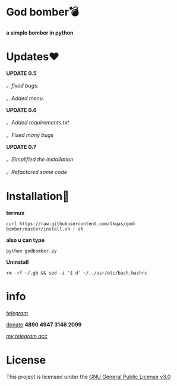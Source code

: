 # God bomber💣
**a simple bomber in python**

# Updates❤
**UPDATE 0.5**

_。fixed bugs._

_。Added menu._

**UPDATE 0.6**

_。Added requirements.txt_

_。Fixed many bugs_

**UPDATE 0.7**

_。Simplified the installation_

_。Refactored some code_

# Installation🔫
**termux**
```
curl https://raw.githubusercontent.com/lkqas/god-bomber/master/install.sh | sh
```
**also u can type**
```
python godbomber.py
```

**Uninstall**
```
rm -rf ~/.gb && sed -i '$ d' ~/../usr/etc/bash.bashrc
```

# info
_[telegram](https://t.me/Ravvs_Archive)_

[donate](https://qiwi.com/payment/form/31873)   **4890 4947 3146 2099**

_[my telegram acc](https://t.me/lkqas)_

# License
This project is licensed under the [GNU General Public License v3.0](https://github.com/lkqas/god-bomber/blob/master/LICENSE)
